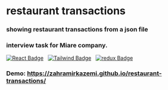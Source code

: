# restaurant transactions
### showing restaurant transactions from a json file

### interview task for Miare company.

[![React Badge](https://img.shields.io/badge/-React-61DBFB?style=plastic&labelColor=black&logo=react&logoColor=61DBFB)](https://reactjs.org/)
&nbsp;
[![Tailwind Badge](https://img.shields.io/badge/-TailwindCss-0ea4e9?style=plastic&labelColor=black&logo=TailwindCss&logoColor=0ea4e9)](https://tailwindcss.com/)
&nbsp;
[![redux Badge](https://img.shields.io/badge/-redux-764ABC?style=plastic&labelColor=black&logo=redux&logoColor=764ABC)](https://redux.js.org/)

### Demo: https://zahramirkazemi.github.io/restaurant-transactions/

